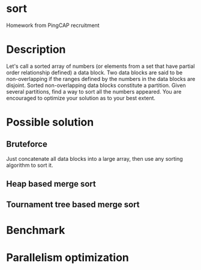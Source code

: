 # sort
Homework from PingCAP recruitment

# Description

Let's call a sorted array of numbers (or elements from a set that have partial order relationship defined) a data block. Two data blocks are said to be non-overlapping if the ranges defined by the numbers in the data blocks are disjoint. Sorted non-overlapping data blocks constitute a partition. Given several partitions, find a way to sort all the numbers appeared. You are encouraged to optimize your solution as to your best extent.

# Possible solution

## Bruteforce

Just concatenate all data blocks into a large array, then use any sorting algorithm to sort it.

## Heap based merge sort

## Tournament tree based merge sort

# Benchmark

# Parallelism optimization

